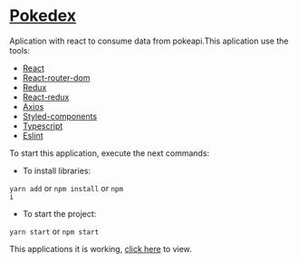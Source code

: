 # [Pokedex](https://pokedex-react-bruno.vercel.app/)
 Aplication with react to consume data from pokeapi.This aplication use the tools:

 - [React](https://reactjs.org/)
 - [React-router-dom](https://reactrouter.com/web/guides/quick-start)
 - [Redux](https://redux.js.org/)
 - [React-redux](https://react-redux.js.org/)
 - [Axios](https://axios-http.com/)
 - [Styled-components](https://styled-components.com/)
 - [Typescript](https://www.typescriptlang.org/)
 - [Eslint](https://eslint.org/)

To start this application, execute the next commands:

- To install libraries:

<code>yarn add</code> or <code>npm install</code> or <code>npm i</code>

- To start the project:

<code>yarn start</code> or <code>npm start</code>

This applications it is working, [click here](https://pokedex-react-bruno.vercel.app/) to view.
